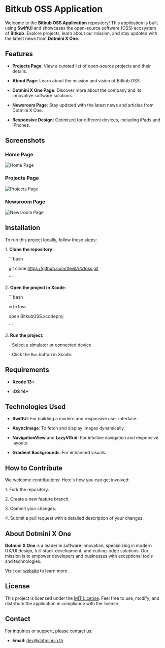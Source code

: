 # Bitkub OSS Application

Welcome to the **Bitkub OSS Application** repository! This application is built using **SwiftUI** and showcases the open-source software (OSS) ecosystem of **Bitkub**. Explore projects, learn about our mission, and stay updated with the latest news from **Dotmini X One**.

## Features

- **Projects Page**: View a curated list of open-source projects and their details.

- **About Page**: Learn about the mission and vision of Bitkub OSS.

- **Dotmini X One Page**: Discover more about the company and its innovative software solutions.

- **Newsroom Page**: Stay updated with the latest news and articles from Dotmini X One.

- **Responsive Design**: Optimized for different devices, including iPads and iPhones.

## Screenshots

### Home Page

![Home Page](all.png)

### Projects Page

![Projects Page](project.png)

### Newsroom Page

![Newsroom Page](xone.png)

## Installation

To run this project locally, follow these steps:

1\. **Clone the repository**:

   ```bash

   git clone https://github.com/XevilA/x1oss.git

   ```

2\. **Open the project in Xcode**:

   ```bash

   cd x1oss

   open BitkubOSS.xcodeproj

   ```

3\. **Run the project**:

   - Select a simulator or connected device.

   - Click the `Run` button in Xcode.

## Requirements

- **Xcode 13+**

- **iOS 14+**

## Technologies Used

- **SwiftUI**: For building a modern and responsive user interface.

- **AsyncImage**: To fetch and display images dynamically.

- **NavigationView** and **LazyVGrid**: For intuitive navigation and responsive layouts.

- **Gradient Backgrounds**: For enhanced visuals.

## How to Contribute

We welcome contributions! Here's how you can get involved:

1\. Fork the repository.

2\. Create a new feature branch.

3\. Commit your changes.

4\. Submit a pull request with a detailed description of your changes.

## About Dotmini X One

**Dotmini X One** is a leader in software innovation, specializing in modern UX/UI design, full-stack development, and cutting-edge solutions. Our mission is to empower developers and businesses with exceptional tools and technologies.

Visit our [website](https://www.dotminixone.com) to learn more.

## License

This project is licensed under the [MIT License](LICENSE). Feel free to use, modify, and distribute the application in compliance with the license.

## Contact

For inquiries or support, please contact us:

- **Email**: [dev@dotmini.in.th](mailto:dev@dotmini.in.th)
